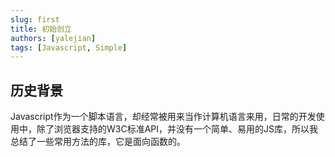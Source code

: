 ```yaml
---
slug: first
title: 初始创立
authors: [yalejian]
tags: [Javascript, Simple]
---
```


## 历史背景
Javascript作为一个脚本语言，却经常被用来当作计算机语言来用，日常的开发使用中，除了浏览器支持的W3C标准API，并没有一个简单、易用的JS库，所以我总结了一些常用方法的库，它是面向函数的。


